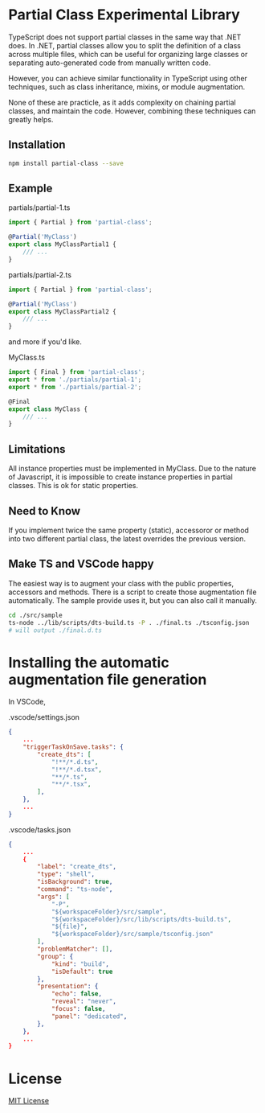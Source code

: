 # Partial Class Experimental Library

TypeScript does not support partial classes in the same way that .NET does. In .NET, partial classes allow you to split the definition of a class across multiple files, which can be useful for organizing large classes or separating auto-generated code from manually written code.

However, you can achieve similar functionality in TypeScript using other techniques, such as class inheritance, mixins, or module augmentation. 

None of these are practicle, as it adds complexity on chaining partial classes, and maintain the code. However, combining these techniques can greatly helps.

## Installation

```bash
npm install partial-class --save
```

## Example

partials/partial-1.ts
```ts
import { Partial } from 'partial-class';

@Partial('MyClass')
export class MyClassPartial1 {
	/// ...
}
```

partials/partial-2.ts
```ts
import { Partial } from 'partial-class';

@Partial('MyClass')
export class MyClassPartial2 {
	/// ...
}
```

and more if you'd like.

MyClass.ts
```ts
import { Final } from 'partial-class';
export * from './partials/partial-1';
export * from './partials/partial-2';

@Final
export class MyClass {
	/// ...
}
```

## Limitations

All instance properties must be implemented in MyClass. Due to the nature of Javascript, it is impossible to create instance properties in partial classes. This is ok for static properties.

## Need to Know

If you implement twice the same property (static), accessoror or method into two different partial class, the latest overrides the previous version.

## Make TS and VSCode happy

The easiest way is to augment your class with the public properties, accessors and methods. There is a script to create those augmentation file automatically. The sample provide uses it, but you can also call it manually.

```bash
cd ./src/sample
ts-node ../lib/scripts/dts-build.ts -P . ./final.ts ./tsconfig.json
# will output ./final.d.ts
```

# Installing the automatic augmentation file generation

In VSCode, 

.vscode/settings.json
```json
{
	...
	"triggerTaskOnSave.tasks": {
		"create_dts": [
			"!**/*.d.ts",
			"!**/*.d.tsx",
			"**/*.ts",
			"**/*.tsx",
		],
	},
	...
}
```

.vscode/tasks.json
```json
{
	...
	{
		"label": "create_dts",
		"type": "shell",
		"isBackground": true,
		"command": "ts-node",
		"args": [
			"-P",
			"${workspaceFolder}/src/sample",
			"${workspaceFolder}/src/lib/scripts/dts-build.ts",
			"${file}",
			"${workspaceFolder}/src/sample/tsconfig.json"
		],
		"problemMatcher": [],
		"group": {
			"kind": "build",
			"isDefault": true
		},
		"presentation": {
			"echo": false,
			"reveal": "never",
			"focus": false,
			"panel": "dedicated",
		},
	},
	...
}
```

# License
[MIT License](LICENSE)
